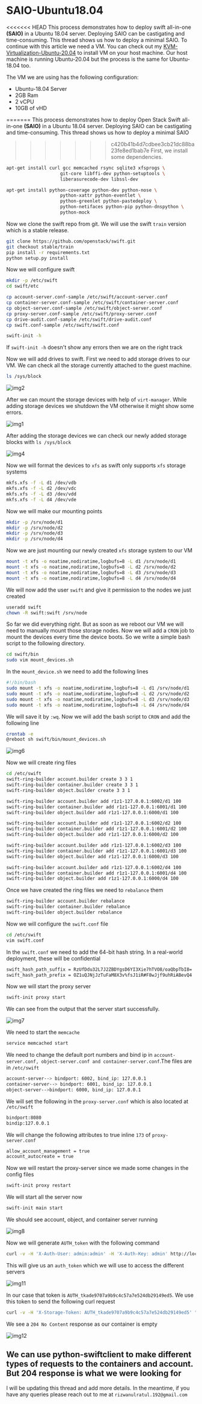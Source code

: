 # SAIO-Ubuntu18.04

<<<<<<< HEAD
This process demonstrates how to deploy swift all-in-one **(SAIO)** in a Ubuntu 18.04 server. Deploying SAIO can be castigating and time-consuming. This thread shows us how to deploy a minimal SAIO. To continue with this article we need a VM. You can check out my [KVM-Virtualization-Ubuntu-20.04](https://github.com/rizwan192/KVM-Virtualization-Ubuntu-20.04) to install VM on your host machine. Our host machine is running Ubuntu-20.04 but the process is the same for Ubuntu-18.04 too.

The VM we are using has the following configuration:

* Ubuntu-18.04 Server
* 2GB Ram
* 2 vCPU
* 10GB of vHD

=======
This process demonstrates how to deploy Open Stack Swift all-in-one **(SAIO)** in a Ubuntu 18.04 server. Deploying SAIO can be castigating and time-consuming. This thread shows us how to deploy a minimal SAIO
>>>>>>> c420b41b4d7cdbee3cb21dc88ba23fe8ed1bab7e
First, we install some dependencies.

 ```bash
 apt-get install curl gcc memcached rsync sqlite3 xfsprogs \
                     git-core libffi-dev python-setuptools \
                     liberasurecode-dev libssl-dev

apt-get install python-coverage python-dev python-nose \
                     python-xattr python-eventlet \
                     python-greenlet python-pastedeploy \
                     python-netifaces python-pip python-dnspython \
                     python-mock
```

 Now we clone the swift repo from git. We will use the swift ```train``` version which is a stable release.

```bash
git clone https://github.com/openstack/swift.git
git checkout stable/train
pip install -r requirements.txt
python setup.py install
```

Now we will configure swift

```bash
mkdir -p /etc/swift
cd swift/etc
```

```bash
cp account-server.conf-sample /etc/swift/account-server.conf
cp container-server.conf-sample /etc/swift/container-server.conf
cp object-server.conf-sample /etc/swift/object-server.conf
cp proxy-server.conf-sample /etc/swift/proxy-server.conf
cp drive-audit.conf-sample /etc/swift/drive-audit.conf
cp swift.conf-sample /etc/swift/swift.conf
```

```bash
swift-init -h
```

If ```swift-init -h``` doesn't show any errors then we are on the right track

Now we will add drives to swift. First we need to add storage drives to our VM. We can check all the storage currently attached to the guest machine.

```bash
ls /sys/block
```

![img2](images/2.png)

After we can mount the storage devices with help of ```virt-manager```. While adding storage devices we shutdown the VM otherwise it might show some errors.

![img1](images/1.png)

After adding the storage devices we can check our newly added storage blocks with ```ls /sys/block```

![img4](images/4.png)

Now we will format the devices to ```xfs``` as swift only supports ``xfs`` storage systems

```bash
mkfs.xfs -f -L d1 /dev/vdb
mkfs.xfs -f -L d2 /dev/vdc
mkfs.xfs -f -L d3 /dev/vdd
mkfs.xfs -f -L d4 /dev/vde
```

Now we will make our mounting points

```bash
mkdir -p /srv/node/d1
mkdir -p /srv/node/d2
mkdir -p /srv/node/d3
mkdir -p /srv/node/d4
```

Now we are just mounting our newly created ```xfs``` storage system to our VM

```bash
mount -t xfs -o noatime,nodiratime,logbufs=8 -L d1 /srv/node/d1
mount -t xfs -o noatime,nodiratime,logbufs=8 -L d2 /srv/node/d2
mount -t xfs -o noatime,nodiratime,logbufs=8 -L d3 /srv/node/d3
mount -t xfs -o noatime,nodiratime,logbufs=8 -L d4 /srv/node/d4
```

We will now add the user ```swift``` and give it permission to the nodes we just created

```bash
useradd swift
chown -R swift:swift /srv/node
```

So far we did everything right. But as soon as we reboot our VM we will need to manually mount those storage nodes. Now we will add a ```CRON``` job to mount the devices every time the device boots. So we write a simple bash script to the following directory.

```bash
cd swift/bin
sudo vim mount_devices.sh
```

In the ```mount_device.sh``` we need to add the following lines

```bash
#!/bin/bash
sudo mount -t xfs -o noatime,nodiratime,logbufs=8 -L d1 /srv/node/d1
sudo mount -t xfs -o noatime,nodiratime,logbufs=8 -L d2 /srv/node/d2
sudo mount -t xfs -o noatime,nodiratime,logbufs=8 -L d3 /srv/node/d3
sudo mount -t xfs -o noatime,nodiratime,logbufs=8 -L d4 /srv/node/d4
````

We will save it by ```:wq```. Now we will add the bash script to ```CRON``` and add the following line

```bash
crontab -e
@reboot sh swift/bin/mount_devices.sh
```

![img6](images/6.png)

Now we will create ring files

```bash
cd /etc/swift
swift-ring-builder account.builder create 3 3 1
swift-ring-builder container.builder create 3 3 1
swift-ring-builder object.builder create 3 3 1
```

```bash
swift-ring-builder account.builder add r1z1-127.0.0.1:6002/d1 100
swift-ring-builder container.builder add r1z1-127.0.0.1:6001/d1 100
swift-ring-builder object.builder add r1z1-127.0.0.1:6000/d1 100

swift-ring-builder account.builder add r1z1-127.0.0.1:6002/d2 100
swift-ring-builder container.builder add r1z1-127.0.0.1:6001/d2 100
swift-ring-builder object.builder add r1z1-127.0.0.1:6000/d2 100

swift-ring-builder account.builder add r1z1-127.0.0.1:6002/d3 100
swift-ring-builder container.builder add r1z1-127.0.0.1:6001/d3 100
swift-ring-builder object.builder add r1z1-127.0.0.1:6000/d3 100

swift-ring-builder account.builder add r1z1-127.0.0.1:6002/d4 100
swift-ring-builder container.builder add r1z1-127.0.0.1:6001/d4 100
swift-ring-builder object.builder add r1z1-127.0.0.1:6000/d4 100
```

Once we have created the ring files we need to ```rebalance``` them

```bash
swift-ring-builder account.builder rebalance
swift-ring-builder container.builder rebalance
swift-ring-builder object.builder rebalance
```

Now we will configure the ```swift.conf``` file

```bash
cd /etc/swift
vim swift.conf
```

In the ```swift.conf``` we need to add the 64-bit hash string. In a real-world deployment, these will be confidential

```bash
swift_hash_path_suffix = RzUfDdu32L7J2ZBDYgsD6YI3Xie7hTVO8/oaQbpTbI8=
swift_hash_path_prefix = OZ1uQJNjJzTuFaM8X3v%fsJ1iR#F8wJjf9uhRiABevQ4
```

Now we will start the proxy server

```bash
swift-init proxy start
```

We can see from the output that the server start successfully.

![img7](images/7.png)

We need to start the ```memcache```

```bash
service memcached start
```

We need to change the default port numbers and bind ip in ```account-server.conf, object-server.conf and container-server.conf```.The files are in ```/etc/swift```

```bash
account-server--> bindport: 6002, bind_ip: 127.0.0.1
container-server--> bindport: 6001, bind_ip: 127.0.0.1
object-server-->bindport: 6000, bind_ip: 127.0.0.1
```

We will set the following in the ```proxy-server.conf``` which is also located at ```/etc/swift```

```bash
bindport:8080
bindip:127.0.0.1
````

 We will change the following attributes to true inline ```173``` of ```proxy-server.conf```

```bash
allow_account_management = true
account_autocreate = true
````

Now we will restart the proxy-server since we made some changes in the config files

```bash
swift-init proxy restart
```

We will start all the server now

```bash
swift-init main start
```

We should see account, object, and container server running

![img8](images/8.png)

Now we will  generate ```AUTH_token``` with the following command

```bash
curl -v -H 'X-Auth-User: admin:admin' -H 'X-Auth-Key: admin' http://localhost:8080/auth/v1.0/
```

This will give us an ```auth_token``` which we will use to access the different servers

![img11](images/11.png)

In our case that token is ```AUTH_tkade9707a9b9c4c57a7e524db29149ed5```. We use this token to send the following curl request

```bash
curl -v -H 'X-Storage-Token: AUTH_tkade9707a9b9c4c57a7e524db29149ed5' "http://127.0.0.1:8080/v1.0/AUTH_admin"
```

We see a  ```204 No Content``` response as our container is empty

![img12](images/12.png)

## We can use python-swiftclient to make different types of requests to the containers and account. But 204 response is what we were looking for

I will be updating this thread and add more details. In the meantime, if you have any queries please reach out to me at ```rizwanulratul.192@gmail.com```

